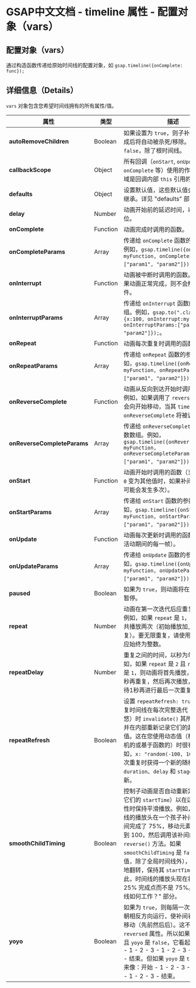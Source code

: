 # GSAP中文文档 - timeline 属性 - 配置对象（vars）

## 配置对象（vars）

通过构造函数传递给原始时间线的配置对象，如 `gsap.timeline({onComplete: func});`

## 详细信息（Details）

`vars` 对象包含您希望时间线拥有的所有属性/值。

| 属性                        | 类型     | 描述                                                                                                                                                                                                                                                                                                                                                                                                                |
| --------------------------- | -------- | ------------------------------------------------------------------------------------------------------------------------------------------------------------------------------------------------------------------------------------------------------------------------------------------------------------------------------------------------------------------------------------------------------------------- |
| **autoRemoveChildren**      | Boolean  | 如果设置为 `true`，则子补间/时间线完成后将自动被杀死/移除。默认为 `false`，除了根时间线。                                                                                                                                                                                                                                                                                                                           |
| **callbackScope**           | Object   | 所有回调（`onStart`, `onUpdate`, `onComplete` 等）使用的作用域。作用域是回调内部 `this` 引用的对象。                                                                                                                                                                                                                                                                                                                |
| **defaults**                | Object   | 设置默认值，这些默认值会被子动画继承。详见 "defaults" 部分。                                                                                                                                                                                                                                                                                                                                                        |
| **delay**                   | Number   | 动画开始前的延迟时间，以秒为单位。                                                                                                                                                                                                                                                                                                                                                                                  |
| **onComplete**              | Function | 动画完成时调用的函数。                                                                                                                                                                                                                                                                                                                                                                                              |
| **onCompleteParams**        | Array    | 传递给 `onComplete` 函数的参数数组。例如，`gsap.timeline({onComplete: myFunction, onCompleteParams: ["param1", "param2"]});`。                                                                                                                                                                                                                                                                                      |
| **onInterrupt**             | Function | 动画被中断时调用的函数。注意，如果动画正常完成，则不会触发此事件。                                                                                                                                                                                                                                                                                                                                                  |
| **onInterruptParams**       | Array    | 传递给 `onInterrupt` 函数的参数数组。例如，`gsap.to(".class", {x:100, onInterrupt:myFunction, onInterruptParams:["param1", "param2"]});`。                                                                                                                                                                                                                                                                          |
| **onRepeat**                | Function | 动画每次重复时调用的函数。                                                                                                                                                                                                                                                                                                                                                                                          |
| **onRepeatParams**          | Array    | 传递给 `onRepeat` 函数的参数数组。例如，`gsap.timeline({onRepeat: myFunction, onRepeatParams: ["param1", "param2"]});`。                                                                                                                                                                                                                                                                                            |
| **onReverseComplete**       | Function | 动画从反向到达开始时调用的函数。例如，如果调用了 `reverse()`，则补间会向开始移动，当其 `time` 达到 `0` 时，`onReverseComplete` 将被调用。                                                                                                                                                                                                                                                                           |
| **onReverseCompleteParams** | Array    | 传递给 `onReverseComplete` 函数的参数数组。例如，`gsap.timeline({onReverseComplete: myFunction, onReverseCompleteParams: ["param1", "param2"]});`。                                                                                                                                                                                                                                                                 |
| **onStart**                 | Function | 动画开始时调用的函数（当其 `time` 从 `0` 变为其他值时，如果补间多次重启，可能会发生多次）。                                                                                                                                                                                                                                                                                                                         |
| **onStartParams**           | Array    | 传递给 `onStart` 函数的参数数组。例如，`gsap.timeline({onStart: myFunction, onStartParams: ["param1", "param2"]});`。                                                                                                                                                                                                                                                                                               |
| **onUpdate**                | Function | 动画每次更新时调用的函数（在动画活动期间的每一帧）。                                                                                                                                                                                                                                                                                                                                                                |
| **onUpdateParams**          | Array    | 传递给 `onUpdate` 函数的参数数组。例如，`gsap.timeline({onUpdate: myFunction, onUpdateParams: ["param1", "param2"]});`。                                                                                                                                                                                                                                                                                            |
| **paused**                  | Boolean  | 如果为 `true`，则动画将在创建后立即暂停。                                                                                                                                                                                                                                                                                                                                                                           |
| **repeat**                  | Number   | 动画在第一次迭代后应重复的次数。例如，如果 `repeat` 是 `1`，则动画将总共播放两次（初始播放加上1次重复）。要无限重复，请使用 `-1`。`repeat` 应始终为整数。                                                                                                                                                                                                                                                           |
| **repeatDelay**             | Number   | 重复之间的时间，以秒为单位。例如，如果 `repeat` 是 `2` 且 `repeatDelay` 是 `1`，则动画将首先播放，然后等待1秒再重复，然后再次播放，然后再等待1秒再进行最后一次重复。                                                                                                                                                                                                                                                |
| **repeatRefresh**           | Boolean  | 设置 `repeatRefresh: true` 会导致重复时间线在每次完整迭代（不包括悠悠）时 `invalidate()` 其所有子补间，并在内部重新记录它们的起始/结束值。这在您使用动态值（相对的、随机的或基于函数的）时很有用。例如，`x: "random(-100, 100)"` 将在每次重复时获得一个新的随机 x 值。`duration`、`delay` 和 `stagger` 不会刷新。                                                                                                   |
| **smoothChildTiming**       | Boolean  | 控制子动画是否自动重新定位（更改它们的 `startTime`）以在运行时更改属性时保持平滑播放。例如，想象时间线的播放头在一个孩子补间上，该补间完成了 75%，移动元素的左边从 0 到 100，然后调用该补间的 `reverse()` 方法。如果 `smoothChildTiming` 是 `false`（默认值，除了全局时间线外），补间将在原地翻转，保持其 `startTime` 一致。因此，时间线的播放头现在将在补间的 25% 完成点而不是 75%。详见 "时间线如何工作？" 部分。 |
| **yoyo**                    | Boolean  | 如果为 `true`，则每隔一次重复周期将朝相反方向运行，使补间看起来来回移动（先前然后后）。这不会直接影响 `reversed` 属性。所以如果 `repeat` 是 `2` 且 `yoyo` 是 `false`，它看起来像：开始 - 1 - 2 - 3 - 1 - 2 - 3 - 1 - 2 - 3 - 结束。但如果 `yoyo` 是 `true`，它看起来像：开始 - 1 - 2 - 3 - 3 - 2 - 1 - 1 - 2 - 3 - 结束。                                                                                           |
